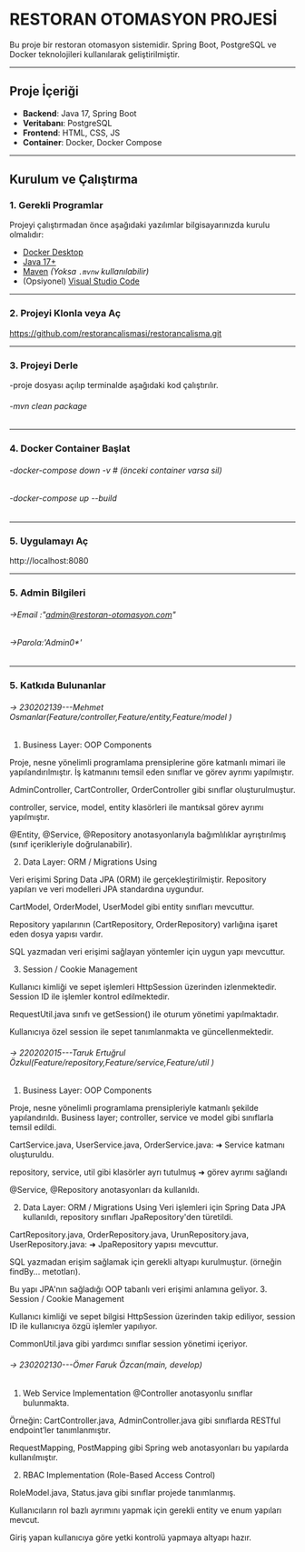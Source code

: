 # RESTORAN OTOMASYON PROJESİ

Bu proje bir restoran otomasyon sistemidir. Spring Boot, PostgreSQL ve Docker teknolojileri kullanılarak geliştirilmiştir.

---

## Proje İçeriği

- **Backend**: Java 17, Spring Boot
- **Veritabanı**: PostgreSQL
- **Frontend**: HTML, CSS, JS
- **Container**: Docker, Docker Compose

---

## Kurulum ve Çalıştırma

### 1. Gerekli Programlar

Projeyi çalıştırmadan önce aşağıdaki yazılımlar bilgisayarınızda kurulu olmalıdır:

- [Docker Desktop](https://www.docker.com/products/docker-desktop)
- [Java 17+](https://www.oracle.com/java/technologies/javase/jdk17-archive-downloads.html)
- [Maven](https://maven.apache.org/download.cgi) _(Yoksa `.mvnw` kullanılabilir)_
- (Opsiyonel) [Visual Studio Code](https://code.visualstudio.com/)

---

### 2. Projeyi Klonla veya Aç

https://github.com/restorancalismasi/restorancalisma.git

---

### 3. Projeyi Derle

-proje dosyası açılıp terminalde aşağıdaki kod çalıştırılır.

###### -mvn clean package

---

### 4. Docker Container Başlat

###### -docker-compose down -v # (önceki container varsa sil)

###### -docker-compose up --build

---

### 5. Uygulamayı Aç

http://localhost:8080

---

### 5. Admin Bilgileri

###### ->Email :"admin@restoran-otomasyon.com"

###### ->Parola:'Admin0\*'

---

### 5. Katkıda Bulunanlar

###### -> 230202139---Mehmet Osmanlar(Feature/controller,Feature/entity,Feature/model )

1. Business Layer: OOP Components

Proje, nesne yönelimli programlama prensiplerine göre katmanlı mimari ile yapılandırılmıştır. İş katmanını temsil eden sınıflar ve görev ayrımı yapılmıştır.

AdminController, CartController, OrderController gibi sınıflar oluşturulmuştur.

controller, service, model, entity klasörleri ile mantıksal görev ayrımı yapılmıştır.

@Entity, @Service, @Repository anotasyonlarıyla bağımlılıklar ayrıştırılmış (sınıf içerikleriyle doğrulanabilir).

2. Data Layer: ORM / Migrations Using

Veri erişimi Spring Data JPA (ORM) ile gerçekleştirilmiştir. Repository yapıları ve veri modelleri JPA standardına uygundur.

CartModel, OrderModel, UserModel gibi entity sınıfları mevcuttur.

Repository yapılarının (CartRepository, OrderRepository) varlığına işaret eden dosya yapısı vardır.

SQL yazmadan veri erişimi sağlayan yöntemler için uygun yapı mevcuttur.

3. Session / Cookie Management

Kullanıcı kimliği ve sepet işlemleri HttpSession üzerinden izlenmektedir. Session ID ile işlemler kontrol edilmektedir.

RequestUtil.java sınıfı ve getSession() ile oturum yönetimi yapılmaktadır.

Kullanıcıya özel session ile sepet tanımlanmakta ve güncellenmektedir.

###### -> 220202015---Taruk Ertuğrul Özkul(Feature/repository,Feature/service,Feature/util )

1. Business Layer: OOP Components

Proje, nesne yönelimli programlama prensipleriyle katmanlı şekilde yapılandırıldı. Business layer; controller, service ve model gibi sınıflarla temsil edildi.

CartService.java, UserService.java, OrderService.java: ➜ Service katmanı oluşturuldu.

repository, service, util gibi klasörler ayrı tutulmuş ➜ görev ayrımı sağlandı

@Service, @Repository anotasyonları da kullanıldı.

2. Data Layer: ORM / Migrations Using
   Veri işlemleri için Spring Data JPA kullanıldı, repository sınıfları JpaRepository'den türetildi.

CartRepository.java, OrderRepository.java, UrunRepository.java, UserRepository.java: ➜ JpaRepository yapısı mevcuttur.

SQL yazmadan erişim sağlamak için gerekli altyapı kurulmuştur. (örneğin findBy... metotları).

Bu yapı JPA'nın sağladığı OOP tabanlı veri erişimi anlamına geliyor. 3. Session / Cookie Management

Kullanıcı kimliği ve sepet bilgisi HttpSession üzerinden takip ediliyor, session ID ile kullanıcıya özgü işlemler yapılıyor.

CommonUtil.java gibi yardımcı sınıflar session yönetimi içeriyor.

###### -> 230202130---Ömer Faruk Özcan(main, develop)

1. Web Service Implementation
   @Controller anotasyonlu sınıflar bulunmakta.

Örneğin: CartController.java, AdminController.java gibi sınıflarda RESTful endpoint’ler tanımlanmıştır.

RequestMapping, PostMapping gibi Spring web anotasyonları bu yapılarda kullanılmıştır.

2. RBAC Implementation (Role-Based Access Control)

RoleModel.java, Status.java gibi sınıflar projede tanımlanmış.

Kullanıcıların rol bazlı ayrımını yapmak için gerekli entity ve enum yapıları mevcut.

Giriş yapan kullanıcıya göre yetki kontrolü yapmaya altyapı hazır.

